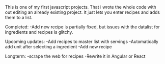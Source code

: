 This is one of my first javascript projects. That i wrote the whole code with out editing an already existing project. It just lets you enter recipes and adds them to a list.

Completed:
-Add new recipe is partially fixed, but issues with the datalist for ingredients and recipes is glitchy.

Upcoming updates:
-Add recipes to master list with servings
-Automatically add unit after selecting a ingredient
-Add new recipe

Longterm:
-scrape the web for recipes
-Rewrite it in Angular or React
